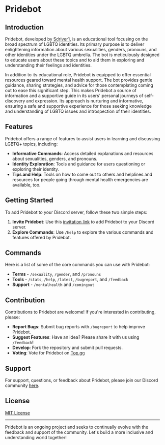 # Pridebot

## Introduction
Pridebot, developed by [Sdriver1](https://github.com/Sdriver1), is an educational tool focusing on the broad spectrum of LGBTQ identities. Its primary purpose is to deliver enlightening information about various sexualities, genders, pronouns, and other identities under the LGBTQ umbrella. The bot is meticulously designed to educate users about these topics and to aid them in exploring and understanding their feelings and identities. 

In addition to its educational role, Pridebot is equipped to offer essential resources geared toward mental health support. The bot provides gentle guidance, sharing strategies, and advice for those contemplating coming out to ease this significant step. This makes Pridebot a source of information and a supportive guide in its users' personal journeys of self-discovery and expression. Its approach is nurturing and informative, ensuring a safe and supportive experience for those seeking knowledge and understanding of LGBTQ issues and introspection of their identities.

## Features
Pridebot offers a range of features to assist users in learning and discussing LGBTQ+ topics, including:
- **Informative Commands**: Access detailed explanations and resources about sexualities, genders, and pronouns.
- **Identity Exploration**: Tools and guidance for users questioning or exploring their identity. 
- **Tips and Help**: Tools on how to come out to others and helplines and resources for people going through mental health emergencies are available, too.

## Getting Started
To add Pridebot to your Discord server, follow these two simple steps:
1. **Invite Pridebot**: Use this [invitation link](https://discord.com/api/oauth2/authorize?client_id=1101256478632972369&permissions=415001594945&scope=bot%20applications.commands) to add Pridebot to your Discord server.
2. **Explore Commands**: Use `/help` to explore the various commands and features offered by Pridebot.

## Commands
Here is a list of some of the core commands you can use with Pridebot:
- **Terms** - `/sexuality`, `/gender`, and `/pronouns`
- **Tools** - `/stats`, `/help`, `/latest`, `/bugreport`, and `/feedback`
- **Support** - `/mentalhealth` and `/comingout`

## Contribution
Contributions to Pridebot are welcome! If you're interested in contributing, please:
- **Report Bugs**: Submit bug reports with `/bugreport` to help improve Pridebot.
- **Suggest Features**: Have an idea? Please share it with us using `/feedback`!
- **Develop**: Fork the repository and submit pull requests.
- **Voting**: Vote for Pridebot on [Top.gg](https://top.gg/bot/1101256478632972369?s=0bed0f7e006a2)

## Support
For support, questions, or feedback about Pridebot, please join our Discord community [here](https://discord.gg/guybqSTzdS).

## License
[MIT License](LICENSE)

---

Pridebot is an ongoing project and seeks to continually evolve with the feedback and support of the community. Let's build a more inclusive and understanding world together!

